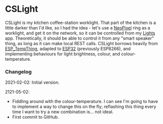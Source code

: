 # CSLight

CSLight is my kitchen coffee-station worklight. That part of the kitchen is a little darker than I'd like, so I had the idea - let's use a [NeoPixel](https://www.adafruit.com/product/1586) ring as a worklight, and get it on the network, so it can be controlled from my [Lights](https://github.com/kenkl/lights) app. Theoretically, it should be able to control it from any "smart speaker" thing, as long as it can make local REST calls. CSLight borrows heavily from [ESP_TempThing](https://github.com/kenkl/ESP_TempThing), adapted to [ESP32](https://www.adafruit.com/product/4172) (previously ESP8266), and implementing behaviours for light brightness, colour, and colour-temperature.


### Changelog

2021-02-02: Initial version.

2121-05-02: 

- Fiddling around with the colour-temperature. I can see I'm going to have to implement a way to change this on the fly; reflashing this thing every time I want to try a new combination is... not ideal.
- First commit to GitHub. 
